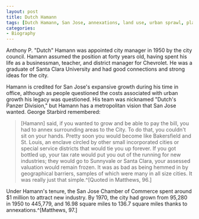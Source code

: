 ```yaml
---
layout: post
title: Dutch Hamann
tags: [Dutch Hamann, San Jose, annexations, land use, urban sprawl, planning]
categories:
- Biography
---
```


Anthony P. "Dutch" Hamann was appointed city manager in 1950 by the city
council. Hamann assumed the position at forty years old, having spent his life
as a businessman, teacher, and district manager for Chevrolet. He was a graduate
of Santa Clara University and had good connections and strong ideas for the city.

Hamann is credited for San Jose's expansive growth during his time in office,
although as people questioned the costs associated with urban growth his legacy
was questioned. His team was nicknamed "Dutch's Panzer Division," but Hamann has
a metropolitan vision that San Jose wanted. George Starbird remembered:

> [Hamann] said, if you wanted to grow and be able to pay the bill, you had to
> annex surrounding areas to the City. To do that, you couldn't sit on your
> hands. Pretty soon you would become like Bakersfield and St. Louis, an enclave
> circled by other small incorporated cities or special service districts that
> would tie you up forever. If you got bottled up, your tax rate would put you
> out of the running for new industries; they would go to Sunnyvale or Santa
> Clara, your assessed valuation would remain frozen. It was as bad as being
> hemmed in by geographical barriers, samples of which were many in all size
> cities. It was really just that simple.^[Quoted in Matthews, 96.]

Under Hamann's tenure, the San Jose Chamber of Commerce spent around $1 million
to attract new industry. By 1970, the city had grown from 95,280 in 1950 to
445,779, and 16.98 square miles to 136.7 square miles thanks to
annexations.^[Matthews, 97.]
